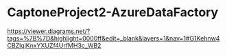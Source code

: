 # CaptoneProject2-AzureDataFactory

https://viewer.diagrams.net/?tags=%7B%7D&highlight=0000ff&edit=_blank&layers=1&nav=1#G1Kehnw4CBZlqjKnxYXUZf4UrfMH3c_WB2
